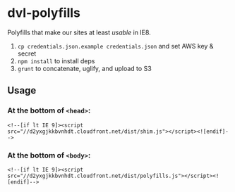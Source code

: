 dvl-polyfills
=====

Polyfills that make our sites at least *usable* in IE8.

1. `cp credentials.json.example credentials.json` and set AWS key & secret
2. `npm install` to install deps
3. `grunt` to concatenate, uglify, and upload to S3

## Usage

### At the bottom of `<head>`:

```
<!--[if lt IE 9]><script src="//d2yxgjkkbvnhdt.cloudfront.net/dist/shim.js"></script><![endif]-->
```

### At the bottom of `<body>`:

```
<!--[if lt IE 9]><script src="//d2yxgjkkbvnhdt.cloudfront.net/dist/polyfills.js"></script><![endif]-->
```
